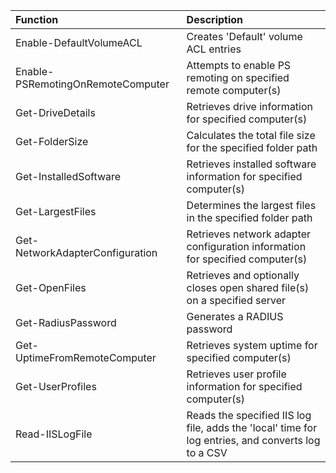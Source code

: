 | Function                       	| Description                                                                                           |
| :-------------------------------- | :---------------------------------------------------------------------------------------------------- |
| Enable-DefaultVolumeACL           | Creates 'Default' volume ACL entries                                                                  |
| Enable-PSRemotingOnRemoteComputer | Attempts to enable PS remoting on specified remote computer(s)                                        |
| Get-DriveDetails                  | Retrieves drive information for specified computer(s)                                                 |
| Get-FolderSize                    | Calculates the total file size for the specified folder path                                          |
| Get-InstalledSoftware             | Retrieves installed software information for specified computer(s)                                    |
| Get-LargestFiles                  | Determines the largest files in the specified folder path                                             |
| Get-NetworkAdapterConfiguration   | Retrieves network adapter configuration information for specified computer(s)                         |
| Get-OpenFiles                     | Retrieves and optionally closes open shared file(s) on a specified server                             |
| Get-RadiusPassword                | Generates a RADIUS password                                                                           |
| Get-UptimeFromRemoteComputer      | Retrieves system uptime for specified computer(s)                                                     |
| Get-UserProfiles                  | Retrieves user profile information for specified computer(s)                                          |
| Read-IISLogFile                   | Reads the specified IIS log file, adds the 'local' time for log entries, and converts log to a CSV    |